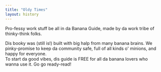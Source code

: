 ```yaml
---
title: "Oldy Times"
layout: history
---
```


Pro-fessy work stuff be all in da Banana Guide, made by da work tribe of thinky-think folks.

Dis booky was (still is!) built with big halp from many banana brains. We pinky-promise to keep da community safe, full of all kinds o' minions, and happy for everyone.  
To start da good vibes, dis guide is FREE for all da banana lovers who wanna use it. Go go ready-read!
